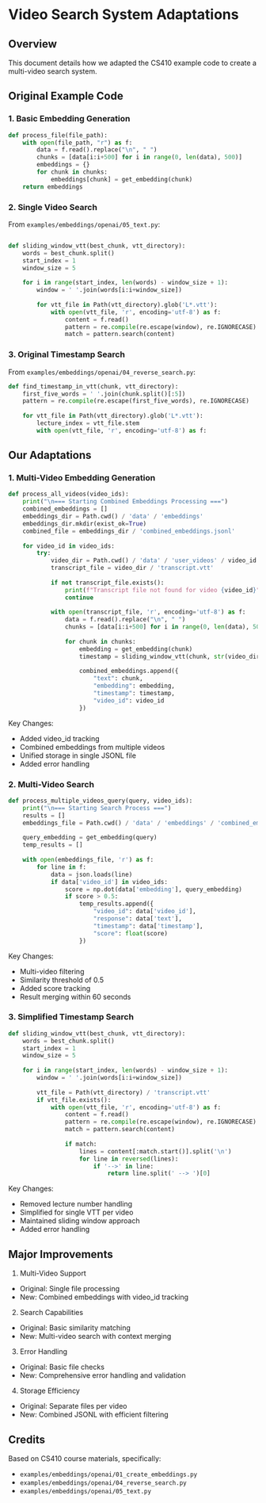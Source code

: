 # Video Search System Adaptations

## Overview
This document details how we adapted the CS410 example code to create a multi-video search system.

## Original Example Code

### 1. Basic Embedding Generation
```python:examples/embeddings/openai/01_create_embeddings.py
def process_file(file_path):
    with open(file_path, "r") as f:
        data = f.read().replace("\n", " ")
        chunks = [data[i:i+500] for i in range(0, len(data), 500)]
        embeddings = {}
        for chunk in chunks:
            embeddings[chunk] = get_embedding(chunk)
    return embeddings
```

### 2. Single Video Search
From `examples/embeddings/openai/05_text.py`:

```python:examples/embeddings/openai/05_text.py

def sliding_window_vtt(best_chunk, vtt_directory):
    words = best_chunk.split()
    start_index = 1
    window_size = 5
    
    for i in range(start_index, len(words) - window_size + 1):
        window = ' '.join(words[i:i+window_size])
        
        for vtt_file in Path(vtt_directory).glob('L*.vtt'):
            with open(vtt_file, 'r', encoding='utf-8') as f:
                content = f.read()
                pattern = re.compile(re.escape(window), re.IGNORECASE)
                match = pattern.search(content)

```

### 3. Original Timestamp Search
From `examples/embeddings/openai/04_reverse_search.py`:

```python:examples/embeddings/openai/04_reverse_search.py
def find_timestamp_in_vtt(chunk, vtt_directory):
    first_five_words = ' '.join(chunk.split()[:5])
    pattern = re.compile(re.escape(first_five_words), re.IGNORECASE)
    
    for vtt_file in Path(vtt_directory).glob('L*.vtt'):
        lecture_index = vtt_file.stem
        with open(vtt_file, 'r', encoding='utf-8') as f:
```

## Our Adaptations

### 1. Multi-Video Embedding Generation

```python:backend/services/embedding_service.py
def process_all_videos(video_ids):
    print("\n=== Starting Combined Embeddings Processing ===")
    combined_embeddings = []
    embeddings_dir = Path.cwd() / 'data' / 'embeddings'
    embeddings_dir.mkdir(exist_ok=True)
    combined_file = embeddings_dir / 'combined_embeddings.jsonl'
    
    for video_id in video_ids:
        try:
            video_dir = Path.cwd() / 'data' / 'user_videos' / video_id
            transcript_file = video_dir / 'transcript.vtt'
            
            if not transcript_file.exists():
                print(f"Transcript file not found for video {video_id}")
                continue
                
            with open(transcript_file, 'r', encoding='utf-8') as f:
                data = f.read().replace("\n", " ")
                chunks = [data[i:i+500] for i in range(0, len(data), 500)]
                
                for chunk in chunks:
                    embedding = get_embedding(chunk)
                    timestamp = sliding_window_vtt(chunk, str(video_dir))
                    
                    combined_embeddings.append({
                        "text": chunk,
                        "embedding": embedding,
                        "timestamp": timestamp,
                        "video_id": video_id
                    })
```

Key Changes:
- Added video_id tracking
- Combined embeddings from multiple videos
- Unified storage in single JSONL file
- Added error handling

### 2. Multi-Video Search

```python:backend/services/embedding_service.py
def process_multiple_videos_query(query, video_ids):
    print("\n=== Starting Search Process ===")
    results = []
    embeddings_file = Path.cwd() / 'data' / 'embeddings' / 'combined_embeddings.jsonl'
    
    query_embedding = get_embedding(query)
    temp_results = []
    
    with open(embeddings_file, 'r') as f:
        for line in f:
            data = json.loads(line)
            if data['video_id'] in video_ids:
                score = np.dot(data['embedding'], query_embedding)
                if score > 0.5:
                    temp_results.append({
                        "video_id": data['video_id'],
                        "response": data['text'],
                        "timestamp": data['timestamp'],
                        "score": float(score)
                    })
```

Key Changes:
- Multi-video filtering
- Similarity threshold of 0.5
- Added score tracking
- Result merging within 60 seconds

### 3. Simplified Timestamp Search

```python:backend/services/embedding_service.py
def sliding_window_vtt(best_chunk, vtt_directory):
    words = best_chunk.split()
    start_index = 1
    window_size = 5
    
    for i in range(start_index, len(words) - window_size + 1):
        window = ' '.join(words[i:i+window_size])
        
        vtt_file = Path(vtt_directory) / 'transcript.vtt'
        if vtt_file.exists():
            with open(vtt_file, 'r', encoding='utf-8') as f:
                content = f.read()
                pattern = re.compile(re.escape(window), re.IGNORECASE)
                match = pattern.search(content)
                
                if match:
                    lines = content[:match.start()].split('\n')
                    for line in reversed(lines):
                        if '-->' in line:
                            return line.split(' --> ')[0]
```

Key Changes:
- Removed lecture number handling
- Simplified for single VTT per video
- Maintained sliding window approach
- Added error handling

## Major Improvements

1. Multi-Video Support
- Original: Single file processing
- New: Combined embeddings with video_id tracking

2. Search Capabilities  
- Original: Basic similarity matching
- New: Multi-video search with context merging

3. Error Handling
- Original: Basic file checks
- New: Comprehensive error handling and validation

4. Storage Efficiency
- Original: Separate files per video
- New: Combined JSONL with efficient filtering

## Credits
Based on CS410 course materials, specifically:
- `examples/embeddings/openai/01_create_embeddings.py`
- `examples/embeddings/openai/04_reverse_search.py`
- `examples/embeddings/openai/05_text.py`
